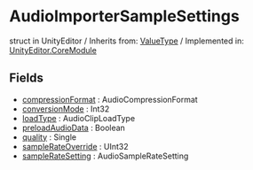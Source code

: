 # AudioImporterSampleSettings
struct in UnityEditor
 / Inherits from: <a href="https://docs.unity3d.com/6000.0/Documentation/ScriptReference/ValueType.html">ValueType</a> / Implemented in: <a href="https://docs.unity3d.com/6000.0/Documentation/ScriptReference/UnityEditor.CoreModule.html">UnityEditor.CoreModule</a>

## Fields
- <a href="https://docs.unity3d.com/6000.0/Documentation/ScriptReference/AudioImporterSampleSettings-compressionFormat.html">compressionFormat</a> : AudioCompressionFormat
- <a href="https://docs.unity3d.com/6000.0/Documentation/ScriptReference/AudioImporterSampleSettings-conversionMode.html">conversionMode</a> : Int32
- <a href="https://docs.unity3d.com/6000.0/Documentation/ScriptReference/AudioImporterSampleSettings-loadType.html">loadType</a> : AudioClipLoadType
- <a href="https://docs.unity3d.com/6000.0/Documentation/ScriptReference/AudioImporterSampleSettings-preloadAudioData.html">preloadAudioData</a> : Boolean
- <a href="https://docs.unity3d.com/6000.0/Documentation/ScriptReference/AudioImporterSampleSettings-quality.html">quality</a> : Single
- <a href="https://docs.unity3d.com/6000.0/Documentation/ScriptReference/AudioImporterSampleSettings-sampleRateOverride.html">sampleRateOverride</a> : UInt32
- <a href="https://docs.unity3d.com/6000.0/Documentation/ScriptReference/AudioImporterSampleSettings-sampleRateSetting.html">sampleRateSetting</a> : AudioSampleRateSetting
